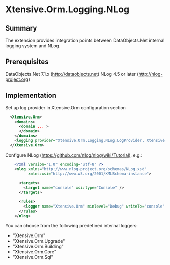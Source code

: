 Xtensive.Orm.Logging.NLog
=========================

Summary
-------
The extension provides integration points between DataObjects.Net internal logging system and NLog.

Prerequisites
-------------

DataObjects.Net 7.1.x (http://dataobjects.net)
NLog 4.5 or later (http://nlog-project.org)

Implementation
--------------

Set up log provider in Xtensive.Orm configuration section

```xml
  <Xtensive.Orm>
    <domains>
      <domain ... >
      </domain>
    </domains>
    <logging provider="Xtensive.Orm.Logging.NLog.LogProvider, Xtensive.Orm.Logging.NLog">
  </Xtensive.Orm>
```

Configure NLog (https://github.com/nlog/nlog/wiki/Tutorial), e.g.:

```xml
    <?xml version="1.0" encoding="utf-8" ?>
    <nlog xmlns="http://www.nlog-project.org/schemas/NLog.xsd"
          xmlns:xsi="http://www.w3.org/2001/XMLSchema-instance">

      <targets>
        <target name="console" xsi:type="Console" />
      </targets>

      <rules>
        <logger name="Xtensive.Orm" minlevel="Debug" writeTo="console" />
      </rules>
    </nlog>
```

You can choose from the following predefined internal loggers:
 - "Xtensive.Orm"
 - "Xtensive.Orm.Upgrade"
 - "Xtensive.Orm.Building"
 - "Xtensive.Orm.Core"
 - "Xtensive.Orm.Sql"
